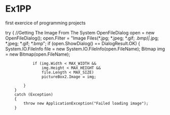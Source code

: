 # Ex1PP
first exercice of programming projects

 try
        {
            //Getting The Image From The System
            OpenFileDialog open = new OpenFileDialog();
            open.Filter = "Image Files(*.jpg; *.jpeg; *.gif; *.bmp)|*.jpg; *.jpeg; *.gif; *.bmp";
            if (open.ShowDialog() == DialogResult.OK)
            {
                System.IO.FileInfo file = new System.IO.FileInfo(open.FileName);
                Bitmap img = new Bitmap(open.FileName);


                if (img.Width < MAX_WIDTH &&
                    img.Height < MAX_HEIGHT &&
                    file.Length < MAX_SIZE)
                    pictureBox2.Image = img;

            }
        }
        catch (Exception)
        {
            throw new ApplicationException("Failed loading image");
        }
